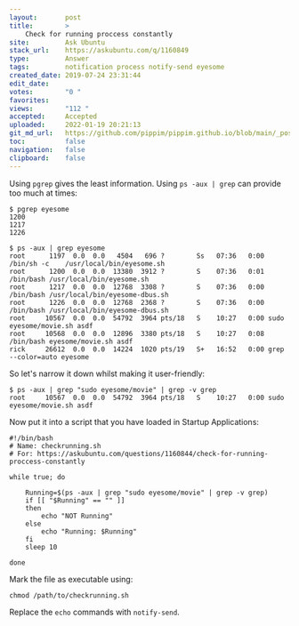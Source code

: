 ```yaml
---
layout:       post
title:        >
    Check for running proccess constantly
site:         Ask Ubuntu
stack_url:    https://askubuntu.com/q/1160849
type:         Answer
tags:         notification process notify-send eyesome
created_date: 2019-07-24 23:31:44
edit_date:    
votes:        "0 "
favorites:    
views:        "112 "
accepted:     Accepted
uploaded:     2022-01-19 20:21:13
git_md_url:   https://github.com/pippim/pippim.github.io/blob/main/_posts/2019/2019-07-24-Check-for-running-proccess-constantly.md
toc:          false
navigation:   false
clipboard:    false
---
```


Using `pgrep` gives the least information. Using `ps -aux | grep` can provide too much at times:

<!-- Language-all: lang-bash -->

``` 
$ pgrep eyesome
1200
1217
1226

$ ps -aux | grep eyesome
root      1197  0.0  0.0   4504   696 ?        Ss   07:36   0:00 /bin/sh -c    /usr/local/bin/eyesome.sh
root      1200  0.0  0.0  13380  3912 ?        S    07:36   0:01 /bin/bash /usr/local/bin/eyesome.sh
root      1217  0.0  0.0  12768  3308 ?        S    07:36   0:00 /bin/bash /usr/local/bin/eyesome-dbus.sh
root      1226  0.0  0.0  12768  2368 ?        S    07:36   0:00 /bin/bash /usr/local/bin/eyesome-dbus.sh
root     10567  0.0  0.0  54792  3964 pts/18   S    10:27   0:00 sudo eyesome/movie.sh asdf
root     10568  0.0  0.0  12896  3380 pts/18   S    10:27   0:08 /bin/bash eyesome/movie.sh asdf
rick     26612  0.0  0.0  14224  1020 pts/19   S+   16:52   0:00 grep --color=auto eyesome
```

So let's narrow it down whilst making it user-friendly:

``` 
$ ps -aux | grep "sudo eyesome/movie" | grep -v grep
root     10567  0.0  0.0  54792  3964 pts/18   S    10:27   0:00 sudo eyesome/movie.sh asdf
```

Now put it into a script that you have loaded in Startup Applications:

``` 
#!/bin/bash
# Name: checkrunning.sh
# For: https://askubuntu.com/questions/1160844/check-for-running-proccess-constantly

while true; do

    Running=$(ps -aux | grep "sudo eyesome/movie" | grep -v grep)
    if [[ "$Running" == "" ]]
    then
        echo "NOT Running"
    else
        echo "Running: $Running"
    fi
    sleep 10

done
```

Mark the file as executable using:

``` 
chmod /path/to/checkrunning.sh
```

Replace the `echo` commands with `notify-send`.
